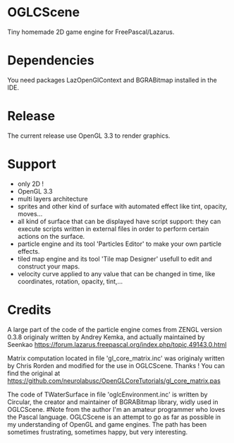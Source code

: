 # OGLCScene
Tiny homemade 2D game engine for FreePascal/Lazarus.  
# Dependencies
You need packages LazOpenGlContext and BGRABitmap installed in the IDE.  
# Release
The current release use OpenGL 3.3 to render graphics.
# Support
- only 2D !
- OpenGL 3.3
- multi layers architecture
- sprites and other kind of surface with automated effect like tint, opacity, moves...
- all kind of surface that can be displayed have script support: they can execute scripts written in external files in order to perform certain actions on the surface.
- particle engine and its tool 'Particles Editor' to make your own particle effects.
- tiled map engine and its tool 'Tile map Designer' usefull to edit and construct your maps.
- velocity curve applied to any value that can be changed in time, like coordinates, rotation, opacity, tint,...
# Credits
A large part of the code of the particle engine comes from ZENGL version 0.3.8 originaly written by Andrey Kemka, and actually maintained by Seenkao https://forum.lazarus.freepascal.org/index.php/topic,49143.0.html

Matrix computation located in file 'gl_core_matrix.inc' was originaly written by Chris Rorden and modified for the use in OGLCScene. Thanks !
You can find the original at https://github.com/neurolabusc/OpenGLCoreTutorials/gl_core_matrix.pas

The code of TWaterSurface in file 'oglcEnvironment.inc' is written by Circular, the creator and maintainer of BGRABitmap library, widly used in OGLCScene.
#Note from the author
I'm an amateur programmer who loves the Pascal language. OGLCScene is an attempt to go as far as possible in my understanding of OpenGL and game engines. The path has been sometimes frustrating, sometimes happy, but very interesting.